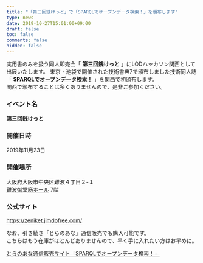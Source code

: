 ```yaml
---
title: "「第三回銭けっと」で「SPARQLでオープンデータ検索！」を頒布します"
type: news
date: 2019-10-27T15:01:00+09:00
draft: false
toc: false
comments: false
hidden: false
---
```


実用書のみを扱う同人即売会「
**第三回銭けっと**
」にLODハッカソン関西として出展いたします。
東京・池袋で開催された技術書典7で頒布しました技術同人誌「
[**SPARQLでオープンデータ検索！**](/publications/sparql_book/)
」を関西で初頒布します。  
関西で頒布することは多くありませんので、是非ご参加ください。  

### イベント名

**第三回銭けっと**  

### 開催日時

2019年11月23日  

### 開催場所

大阪府大阪市中央区難波４丁目２-１  
[難波御堂筋ホール](https://nanbamidousujihall.com/access/) 7階  

### 公式サイト

<https://zeniket.jimdofree.com/>  

なお、引き続き「とらのあな」通信販売でも購入可能です。  
こちらはもう在庫がほとんどありませんので、早く手に入れたい方はお早めに。  

[とらのあな通信販売サイト「SPARQLでオープンデータ検索！」](https://ec.toranoana.shop/tora/ec/item/040030776818/)  

<br />